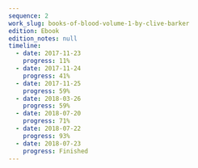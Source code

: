 ```yaml
---
sequence: 2
work_slug: books-of-blood-volume-1-by-clive-barker
edition: Ebook
edition_notes: null
timeline:
  - date: 2017-11-23
    progress: 11%
  - date: 2017-11-24
    progress: 41%
  - date: 2017-11-25
    progress: 59%
  - date: 2018-03-26
    progress: 59%
  - date: 2018-07-20
    progress: 71%
  - date: 2018-07-22
    progress: 93%
  - date: 2018-07-23
    progress: Finished
---
```


